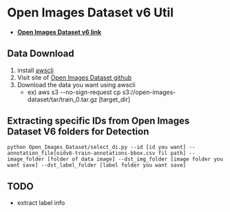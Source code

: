 # Open Images Dataset v6 Util

- #### [Open Images Dataset v6 link](https://storage.googleapis.com/openimages/web/download.html)



## Data Download

1. install [awscli](https://aws.amazon.com/ko/cli/)
2. Visit site of [Open Images Dataset github](https://github.com/cvdfoundation/open-images-dataset#download-images-with-bounding-boxes-annotations)
3. Download the data you want using awscli
   - ex) aws s3 --no-sign-request cp s3://open-images-dataset/tar/train_0.tar.gz [target_dir]



## Extracting specific IDs from Open Images Dataset V6 folders for Detection

```
python Open_Images_Dataset/select_di.py --id [id you want] --annotation_file[oidv6-train-annotations-bbox.csv fil path] --image_folder [folder of data image] --dst_img_folder [image folder you want save] --dst_label_folder [label folder you want save]
```



## TODO

- extract label info